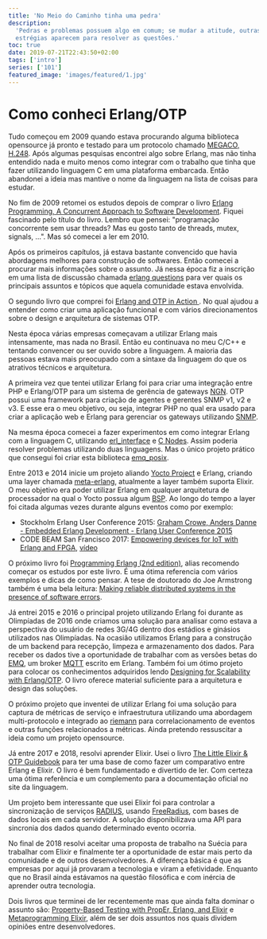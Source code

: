 ```yaml
---
title: 'No Meio do Caminho tinha uma pedra'
description:
  'Pedras e problemas possuem algo em comum; se mudar a atitude, outras
  estrégias aparecem para resolver as questões.'
toc: true
date: 2019-07-21T22:43:50+02:00
tags: ['intro']
series: ['101']
featured_image: 'images/featured/1.jpg'
---
```


# Como conheci Erlang/OTP

Tudo começou em 2009 quando estava procurando alguma biblioteca opensource já
pronto e testado para um protocolo chamado
[MEGACO, H.248](https://en.wikipedia.org/wiki/H.248). Após algumas pesquisas
encontrei algo sobre Erlang, mas não tinha entendido nada e muito menos como
integrar com o trabalho que tinha que fazer utilizando linguagem C em uma
plataforma embarcada. Então abandonei a ideia mas mantive o nome da linguagem na
lista de coisas para estudar.

No fim de 2009 retomei os estudos depois de comprar o livro
[Erlang Programming, A Concurrent Approach to Software Development](http://shop.oreilly.com/product/9780596518189.do).
Fiquei fascinado pelo título do livro. Lembro que pensei: "programação
concorrente sem usar threads? Mas eu gosto tanto de threads, mutex, signals,
...". Mas só comecei a ler em 2010.

Após os primeiros capítulos, já estava bastante convencido que havia abordagens
melhores para construção de softwares. Então comecei a procurar mais informações
sobre o assunto. Já nessa época fiz a inscrição em uma lista de discussão
chamada [erlang questions](http://erlang.org/mailman/listinfo/erlang-questions)
para ver quais os principais assuntos e tópicos que aquela comunidade estava
envolvida.

O segundo livro que comprei foi
[Erlang and OTP in Action ](https://www.manning.com/books/erlang-and-otp-in-action).
No qual ajudou a entender como criar uma aplicação funcional e com vários
direcionamentos sobre o design e arquitetura de sistemas OTP.

Nesta época várias empresas começavam a utilizar Erlang mais intensamente, mas
nada no Brasil. Então eu continuava no meu C/C++ e tentando convencer ou ser
ouvido sobre a linguagem. A maioria das pessoas estava mais preocupado com a
sintaxe da linguagem do que os atrativos técnicos e arquitetura.

A primeira vez que tentei utilizar Erlang foi para criar uma integração entre
PHP e Erlang/OTP para um sistema de gerência de gateways
[NGN](https://en.wikipedia.org/wiki/Next-generation_network). OTP possui uma
framework para criação de agentes e gerentes SNMP v1, v2 e v3. E esse era o meu
objetivo, ou seja, integrar PHP no qual era usado para criar a aplicação web e
Erlang para gerenciar os gateways utilizando
[SNMP](https://en.wikipedia.org/wiki/Simple_Network_Management_Protocol).

Na mesma época comecei a fazer experimentos em como integrar Erlang com a
linguagem C, utilizando
[erl_interface](http://erlang.org/doc/tutorial/erl_interface.html) e
[C Nodes](http://erlang.org/doc/tutorial/cnode.html). Assim poderia resolver
problemas utilizando duas linguagens. Mas o único projeto prático que consegui
foi criar esta biblioteca [emq_posix](https://github.com/joaohf/emq_posix).

Entre 2013 e 2014 inicie um projeto aliando
[Yocto Project](https://www.yoctoproject.org/) e Erlang, criando uma layer
chamada [meta-erlang](https://github.com/joaohf/meta-erlang), atualmente a layer
também suporta Elixir. O meu objetivo era poder utilizar Erlang em qualquer
arquitetura de processador na qual o Yocto possua algum
[BSP](https://www.yoctoproject.org/docs/2.5/bsp-guide/bsp-guide.html). Ao longo
do tempo a layer foi citada algumas vezes durante alguns eventos como por
exemplo:

- Stockholm Erlang User Conference 2015:
  [Graham Crowe, Anders Danne - Embedded Erlang Development - Erlang User Conference 2015](https://youtu.be/REZ93dZZ5uA?t=1678)
- CODE BEAM San Francisco 2017:
  [Empowering devices for IoT with Erlang and FPGA](https://www.erlangelixir.com//irina-guberman.html),
  [vídeo](https://youtu.be/Peg7E-nTrOY?t=1940)

O próximo livro foi
[Programming Erlang (2nd edition)](https://pragprog.com/book/jaerlang2/programming-erlang),
alias recomendo começar os estudos por este livro. É uma ótima referencia com
vários exemplos e dicas de como pensar. A tese de doutorado do Joe Armstrong
também é uma bela leitura:
[Making reliable distributed systems in the presence of software errors](http://erlang.org/download/armstrong_thesis_2003.pdf).

Já entrei 2015 e 2016 o principal projeto utilizando Erlang foi durante as
Olimpíadas de 2016 onde criamos uma solução para analisar como estava a
perspectiva do usuário de redes 3G/4G dentro dos estádios e ginásios utilizados
nas Olimpíadas. Na ocasião utilizamos Erlang para a construção de um backend
para recepção, limpeza e armazenamento dos dados. Para receber os dados tive a
oportunidade de trabalhar com as versões betas do [EMQ](https://www.emqx.io/),
um broker [MQTT](https://en.wikipedia.org/wiki/MQTT) escrito em Erlang. Também
foi um ótimo projeto para colocar os conhecimentos adquiridos lendo
[Designing for Scalability with Erlang/OTP](https://www.oreilly.com/library/view/designing-for-scalability/9781449361556/).
O livro oferece material suficiente para a arquitetura e design das soluções.

O próximo projeto que inventei de utilizar Erlang foi uma solução para captura
de métricas de serviço e infraestrutura utilizando uma abordagem multi-protocolo
e integrado ao [riemann](http://riemann.io/) para correlacionamento de eventos e
outras funções relacionados a métricas. Ainda pretendo ressuscitar a ideia como
um projeto opensource.

Já entre 2017 e 2018, resolvi aprender Elixir. Usei o livro
[The Little Elixir & OTP Guidebook](https://www.manning.com/books/the-little-elixir-and-otp-guidebook)
para ter uma base de como fazer um comparativo entre Erlang e Elixir. O livro é
bem fundamentado e divertido de ler. Com certeza uma ótima referência e um
complemento para a documentação oficial no site da linguagem.

Um projeto bem interessante que usei Elixir foi para controlar a sincronização
de serviços [RADIUS](https://en.wikipedia.org/wiki/RADIUS), usando
[FreeRadius](https://freeradius.org/), com bases de dados locais em cada
servidor. A solução disponibilizava uma API para sincronia dos dados quando
determinado evento ocorria.

No final de 2018 resolvi aceitar uma proposta de trabalho na Suécia para
trabalhar com Elixir e finalmente ter a oportunidade de estar mais perto da
comunidade e de outros desenvolvedores. A diferença básica é que as empresas por
aqui já provaram a tecnologia e viram a efetividade. Enquanto que no Brasil
ainda estávamos na questão filosófica e com inércia de aprender outra
tecnologia.

Dois livros que terminei de ler recentemente mas que ainda falta dominar o
assunto são:
[Property-Based Testing with PropEr, Erlang, and Elixir](https://pragprog.com/book/fhproper/property-based-testing-with-proper-erlang-and-elixir)
e
[Metaprogramming Elixir](https://pragprog.com/book/cmelixir/metaprogramming-elixir),
além de ser dois assuntos nos quais dividem opiniões entre desenvolvedores.
